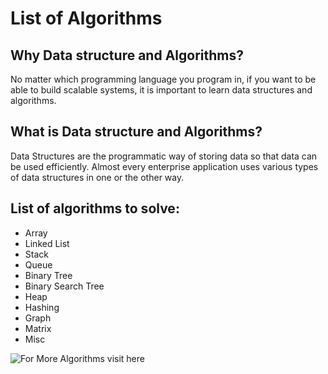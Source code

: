 # **List of Algorithms**

## **Why Data structure and Algorithms?**

No matter which programming language you program in, if you want to be able to build scalable systems, it is important to learn data structures and algorithms.


## **What is Data structure and Algorithms?**

Data Structures are the programmatic way of storing data so that data can be used efficiently. Almost every enterprise application uses various types of data structures in one or the other way.

## **List of algorithms to solve:**

- Array
- Linked List
- Stack
- Queue
- Binary Tree
- Binary Search Tree
- Heap
- Hashing
- Graph
- Matrix
- Misc

![For More Algorithms visit here](https://www.geeksforgeeks.org/data-structures)
